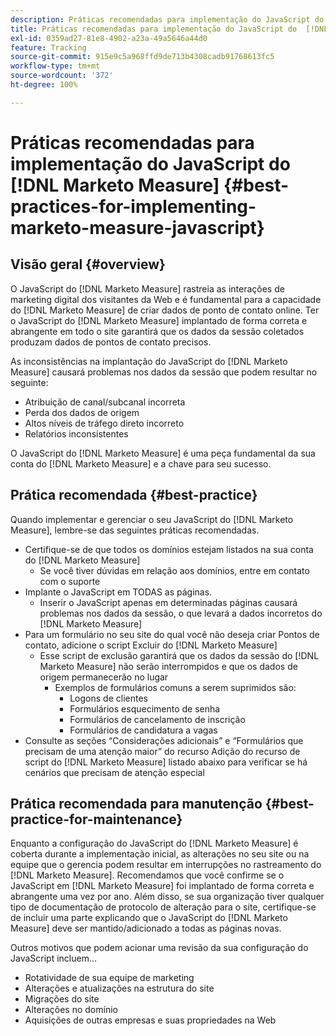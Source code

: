 ```yaml
---
description: Práticas recomendadas para implementação do JavaScript do  [!DNL Marketo Measure]  -  [!DNL Marketo Measure]
title: Práticas recomendadas para implementação do JavaScript do  [!DNL Marketo Measure]
exl-id: 0359ad27-81e8-4902-a23a-49a5646a44d0
feature: Tracking
source-git-commit: 915e9c5a968ffd9de713b4308cadb91768613fc5
workflow-type: tm+mt
source-wordcount: '372'
ht-degree: 100%

---
```


# Práticas recomendadas para implementação do JavaScript do [!DNL Marketo Measure] {#best-practices-for-implementing-marketo-measure-javascript}

## Visão geral {#overview}

O JavaScript do [!DNL Marketo Measure] rastreia as interações de marketing digital dos visitantes da Web e é fundamental para a capacidade do [!DNL Marketo Measure] de criar dados de ponto de contato online. Ter o JavaScript do [!DNL Marketo Measure] implantado de forma correta e abrangente em todo o site garantirá que os dados da sessão coletados produzam dados de pontos de contato precisos.

As inconsistências na implantação do JavaScript do [!DNL Marketo Measure] causará problemas nos dados da sessão que podem resultar no seguinte:

* Atribuição de canal/subcanal incorreta
* Perda dos dados de origem
* Altos níveis de tráfego direto incorreto
* Relatórios inconsistentes

O JavaScript do [!DNL Marketo Measure] é uma peça fundamental da sua conta do [!DNL Marketo Measure] e a chave para seu sucesso.

## Prática recomendada {#best-practice}

Quando implementar e gerenciar o seu JavaScript do [!DNL Marketo Measure], lembre-se das seguintes práticas recomendadas.

* Certifique-se de que todos os domínios estejam listados na sua conta do [!DNL Marketo Measure]
   * Se você tiver dúvidas em relação aos domínios, entre em contato com o suporte
* Implante o JavaScript em TODAS as páginas.
   * Inserir o JavaScript apenas em determinadas páginas causará problemas nos dados da sessão, o que levará a dados incorretos do [!DNL Marketo Measure] 
* Para um formulário no seu site do qual você não deseja criar Pontos de contato, adicione o script Excluir do [!DNL Marketo Measure]
   * Esse script de exclusão garantirá que os dados da sessão do [!DNL Marketo Measure] não serão interrompidos e que os dados de origem permanecerão no lugar
      * Exemplos de formulários comuns a serem suprimidos são:
         * Logons de clientes
         * Formulários esquecimento de senha
         * Formulários de cancelamento de inscrição
         * Formulários de candidatura a vagas
* Consulte as seções “Considerações adicionais” e “Formulários que precisam de uma atenção maior” do recurso Adição do recurso de script do [!DNL Marketo Measure] listado abaixo para verificar se há cenários que precisam de atenção especial

## Prática recomendada para manutenção {#best-practice-for-maintenance}

Enquanto a configuração do JavaScript do [!DNL Marketo Measure] é coberta durante a implementação inicial, as alterações no seu site ou na equipe que o gerencia podem resultar em interrupções no rastreamento do [!DNL Marketo Measure]. Recomendamos que você confirme se o JavaScript em [!DNL Marketo Measure] foi implantado de forma correta e abrangente uma vez por ano. Além disso, se sua organização tiver qualquer tipo de documentação de protocolo de alteração para o site, certifique-se de incluir uma parte explicando que o JavaScript do [!DNL Marketo Measure] deve ser mantido/adicionado a todas as páginas novas.

Outros motivos que podem acionar uma revisão da sua configuração do JavaScript incluem...

* Rotatividade de sua equipe de marketing
* Alterações e atualizações na estrutura do site
* Migrações do site
* Alterações no domínio
* Aquisições de outras empresas e suas propriedades na Web
